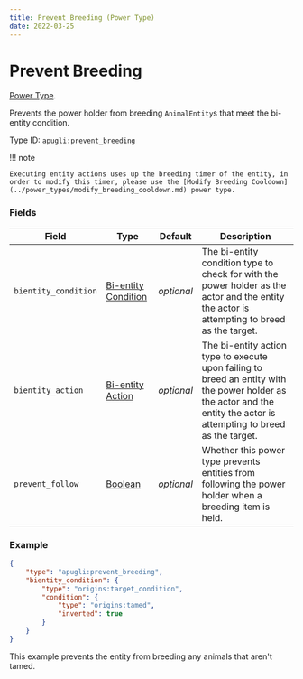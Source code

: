 ```yaml
---
title: Prevent Breeding (Power Type)
date: 2022-03-25
---
```


# Prevent Breeding

[Power Type](../power_types.md).

Prevents the power holder from breeding `AnimalEntity`s that meet the bi-entity condition.

Type ID: `apugli:prevent_breeding`

!!! note

    Executing entity actions uses up the breeding timer of the entity, in order to modify this timer, please use the [Modify Breeding Cooldown](../power_types/modify_breeding_cooldown.md) power type.

### Fields
Field  | Type | Default | Description
-------|------|---------|-------------
`bientity_condition` | [Bi-entity Condition](../bientity_condition_types.md) | *optional* | The bi-entity condition type to check for with the power holder as the actor and the entity the actor is attempting to breed as the target.
`bientity_action` |	[Bi-entity Action](../bientity_action_types.md) | *optional* | The bi-entity action type to execute upon failing to breed an entity with the power holder as the actor and the entity the actor is attempting to breed as the target.
`prevent_follow` | [Boolean](https://origins.readthedocs.io/en/latest/types/data_types/boolean/) | *optional* | Whether this power type prevents entities from following the power holder when a breeding item is held.

### Example
```json
{
    "type": "apugli:prevent_breeding",
    "bientity_condition": {
        "type": "origins:target_condition",
        "condition": {
            "type": "origins:tamed",
            "inverted": true
        }
    }
}
```
This example prevents the entity from breeding any animals that aren't tamed.